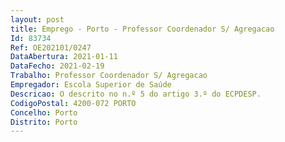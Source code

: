 ```yaml
--- 
layout: post
title: Emprego - Porto - Professor Coordenador S/ Agregacao
Id: 83734
Ref: OE202101/0247
DataAbertura: 2021-01-11
DataFecho: 2021-02-19
Trabalho: Professor Coordenador S/ Agregacao
Empregador: Escola Superior de Saúde
Descricao: O descrito no n.º 5 do artigo 3.º do ECPDESP.
CodigoPostal: 4200-072 PORTO
Concelho: Porto
Distrito: Porto
--- 
```

